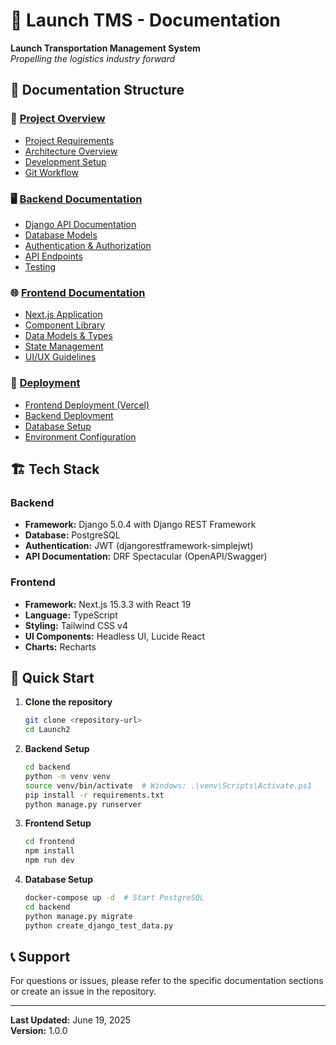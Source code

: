 # 🚀 Launch TMS - Documentation

**Launch Transportation Management System**  
*Propelling the logistics industry forward*

## 📁 Documentation Structure

### 🎯 [Project Overview](./project/)
- [Project Requirements](./project/requirements.md)
- [Architecture Overview](./project/architecture.md)
- [Development Setup](./project/development-setup.md)
- [Git Workflow](./project/git-workflow.md)

### 🖥️ [Backend Documentation](./backend/)
- [Django API Documentation](./backend/api.md)
- [Database Models](./backend/models.md)
- [Authentication & Authorization](./backend/auth.md)
- [API Endpoints](./backend/endpoints.md)
- [Testing](./backend/testing.md)

### 🌐 [Frontend Documentation](./frontend/)
- [Next.js Application](./frontend/nextjs.md)
- [Component Library](./frontend/components.md)
- [Data Models & Types](./frontend/data-models.md)
- [State Management](./frontend/state-management.md)
- [UI/UX Guidelines](./frontend/ui-guidelines.md)

### 🚀 [Deployment](./deployment/)
- [Frontend Deployment (Vercel)](./deployment/frontend.md)
- [Backend Deployment](./deployment/backend.md)
- [Database Setup](./deployment/database.md)
- [Environment Configuration](./deployment/environment.md)

## 🏗️ Tech Stack

### Backend
- **Framework:** Django 5.0.4 with Django REST Framework
- **Database:** PostgreSQL
- **Authentication:** JWT (djangorestframework-simplejwt)
- **API Documentation:** DRF Spectacular (OpenAPI/Swagger)

### Frontend
- **Framework:** Next.js 15.3.3 with React 19
- **Language:** TypeScript
- **Styling:** Tailwind CSS v4
- **UI Components:** Headless UI, Lucide React
- **Charts:** Recharts

## 🚀 Quick Start

1. **Clone the repository**
   ```bash
   git clone <repository-url>
   cd Launch2
   ```

2. **Backend Setup**
   ```bash
   cd backend
   python -m venv venv
   source venv/bin/activate  # Windows: .\venv\Scripts\Activate.ps1
   pip install -r requirements.txt
   python manage.py runserver
   ```

3. **Frontend Setup**
   ```bash
   cd frontend
   npm install
   npm run dev
   ```

4. **Database Setup**
   ```bash
   docker-compose up -d  # Start PostgreSQL
   cd backend
   python manage.py migrate
   python create_django_test_data.py
   ```

## 📞 Support

For questions or issues, please refer to the specific documentation sections or create an issue in the repository.

---

**Last Updated:** June 19, 2025  
**Version:** 1.0.0
